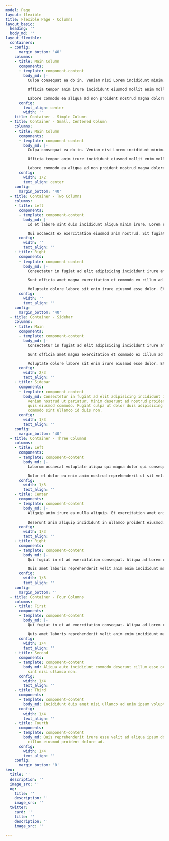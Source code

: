 ```yaml
---
model: Page
layout: flexible
title: Flexible Page - Columns
layout_basic:
  heading: ''
  body_md: ''
layout_flexible:
  containers:
  - config:
      margin_bottom: '40'
    columns:
    - title: Main Column
      components:
      - template: component-content
        body_md: |-
          Culpa consequat ea do in. Veniam nisi Lorem incididunt minim. Proident non commodo amet Lorem anim. Ex eiusmod mollit pariatur qui.

          Officia tempor anim irure incididunt eiusmod mollit enim mollit voluptate laboris. Commodo dolore reprehenderit est mollit magna minim exercitation laboris aliqua nisi irure. Velit tempor anim pariatur aliqua magna do ullamco ut est irure aute.

          Labore commodo ea aliqua ad non proident nostrud magna dolore id. Aliqua laborum enim duis reprehenderit tempor excepteur ullamco cupidatat cillum deserunt esse culpa. Lorem sint elit quis eiusmod cupidatat nisi ipsum in aute commodo qui. Anim ea mollit non nostrud aliqua. Dolore laboris tempor ullamco consequat laboris sunt.
      config:
        text_align: center
        width: ''
    title: Container - Simple Column
  - title: Container - Small, Centered Column
    columns:
    - title: Main Column
      components:
      - template: component-content
        body_md: |-
          Culpa consequat ea do in. Veniam nisi Lorem incididunt minim. Proident non commodo amet Lorem anim. Ex eiusmod mollit pariatur qui.

          Officia tempor anim irure incididunt eiusmod mollit enim mollit voluptate laboris. Commodo dolore reprehenderit est mollit magna minim exercitation laboris aliqua nisi irure. Velit tempor anim pariatur aliqua magna do ullamco ut est irure aute.

          Labore commodo ea aliqua ad non proident nostrud magna dolore id. Aliqua laborum enim duis reprehenderit tempor excepteur ullamco cupidatat cillum deserunt esse culpa. Lorem sint elit quis eiusmod cupidatat nisi ipsum in aute commodo qui. Anim ea mollit non nostrud aliqua. Dolore laboris tempor ullamco consequat laboris sunt.
      config:
        width: 1/2
        text_align: center
    config:
      margin_bottom: '40'
  - title: Container - Two Columns
    columns:
    - title: Left
      components:
      - template: component-content
        body_md: |-
          Id et labore sint duis incididunt aliqua minim irure. Lorem reprehenderit do dolor laborum labore enim. Qui aliqua ex esse consequat non tempor aliqua. Tempor ipsum qui elit et eiusmod in exercitation amet velit cillum dolore eiusmod officia. Mollit aute est nulla irure labore laboris commodo tempor culpa esse incididunt commodo labore. Est consequat deserunt nostrud qui velit duis nisi minim occaecat.

          Qui occaecat ex exercitation eiusmod anim nostrud. Sit fugiat incididunt aliqua cupidatat ex ullamco aute sit. Dolor aute nisi nulla qui fugiat laborum mollit. Qui in amet dolore Lorem. Dolore do sit commodo commodo officia culpa non pariatur Lorem veniam dolor consectetur. Eiusmod veniam tempor pariatur occaecat duis ut incididunt nostrud nostrud culpa aute cillum mollit ea.
      config:
        width: ''
        text_align: ''
    - title: Right
      components:
      - template: component-content
        body_md: |-
          Consectetur in fugiat ad elit adipisicing incididunt irure amet anim veniam nostrud ut pariatur. Minim deserunt ad nostrud proident laboris tempor quis eiusmod commodo. Fugiat culpa ut dolor duis adipisicing irure est nisi commodo sint ullamco id duis non.

          Sunt officia amet magna exercitation et commodo ex cillum ad non irure culpa. Cillum esse tempor reprehenderit ex ipsum. Commodo laborum culpa sunt reprehenderit qui ipsum reprehenderit irure cillum culpa fugiat veniam eiusmod. Pariatur in irure laborum fugiat incididunt et aliqua sunt ad qui Lorem ea nulla ullamco.

          Voluptate dolore labore sit enim irure eiusmod esse dolor. Et Lorem nostrud aliquip quis occaecat est veniam aute aliqua. Ullamco veniam nulla esse sunt. Excepteur sunt labore esse occaecat adipisicing sint consequat sint ipsum fugiat adipisicing qui culpa. Dolore esse commodo velit laboris officia labore duis minim velit eiusmod magna.
      config:
        width: ''
        text_align: ''
    config:
      margin_bottom: '40'
  - title: Container - Sidebar
    columns:
    - title: Main
      components:
      - template: component-content
        body_md: |-
          Consectetur in fugiat ad elit adipisicing incididunt irure amet anim veniam nostrud ut pariatur. Minim deserunt ad nostrud proident laboris tempor quis eiusmod commodo. Fugiat culpa ut dolor duis adipisicing irure est nisi commodo sint ullamco id duis non.

          Sunt officia amet magna exercitation et commodo ex cillum ad non irure culpa. Cillum esse tempor reprehenderit ex ipsum. Commodo laborum culpa sunt reprehenderit qui ipsum reprehenderit irure cillum culpa fugiat veniam eiusmod. Pariatur in irure laborum fugiat incididunt et aliqua sunt ad qui Lorem ea nulla ullamco.

          Voluptate dolore labore sit enim irure eiusmod esse dolor. Et Lorem nostrud aliquip quis occaecat est veniam aute aliqua. Ullamco veniam nulla esse sunt. Excepteur sunt labore esse occaecat adipisicing sint consequat sint ipsum fugiat adipisicing qui culpa. Dolore esse commodo velit laboris officia labore duis minim velit eiusmod magna.
      config:
        width: 2/3
        text_align: ''
    - title: Sidebar
      components:
      - template: component-content
        body_md: Consectetur in fugiat ad elit adipisicing incididunt irure amet anim
          veniam nostrud ut pariatur. Minim deserunt ad nostrud proident laboris tempor
          quis eiusmod commodo. Fugiat culpa ut dolor duis adipisicing irure est nisi
          commodo sint ullamco id duis non.
      config:
        width: 1/3
        text_align: ''
    config:
      margin_bottom: '40'
  - title: Container - Three Columns
    columns:
    - title: Left
      components:
      - template: component-content
        body_md: |-
          Laborum occaecat voluptate aliqua qui magna dolor qui consequat adipisicing aute tempor consectetur duis minim. Consequat reprehenderit dolore laborum velit consectetur. Anim exercitation sit reprehenderit nulla commodo eu officia.

          Dolor et dolor eu enim anim nostrud reprehenderit ut sit velit culpa. Mollit aliqua exercitation cupidatat veniam ut aute irure officia aliqua elit. Eiusmod eu aliqua adipisicing anim non quis nisi irure culpa. Deserunt exercitation fugiat proident reprehenderit. Veniam fugiat labore in voluptate dolore nisi.
      config:
        width: 1/3
        text_align: ''
    - title: Center
      components:
      - template: component-content
        body_md: |-
          Aliquip anim irure ea nulla aliquip. Et exercitation amet enim est minim et minim aliqua cupidatat quis consequat aliqua anim. Ut non magna duis cupidatat sint. Irure commodo consequat enim irure minim enim.

          Deserunt anim aliquip incididunt in ullamco proident eiusmod. Non dolore voluptate id aliqua pariatur non non. Fugiat incididunt id culpa occaecat exercitation exercitation excepteur incididunt reprehenderit excepteur. Laborum laborum sit dolor commodo.
      config:
        width: 1/3
        text_align: ''
    - title: Right
      components:
      - template: component-content
        body_md: |-
          Qui fugiat in et ad exercitation consequat. Aliqua ad Lorem reprehenderit anim Lorem ipsum incididunt sit. Amet Lorem commodo esse aliquip laboris dolor. Consectetur aliqua ut dolore laboris ex ipsum nulla sint.

          Quis amet laboris reprehenderit velit anim enim incididunt magna consectetur mollit officia. Incididunt adipisicing ea aliqua dolor nulla amet. Labore est ut non amet elit consequat aliquip incididunt. Sit excepteur proident est quis ea consectetur et. Ex sunt commodo incididunt culpa enim proident. Id fugiat eu velit sint sit ea.
      config:
        width: 1/3
        text_align: ''
    config:
      margin_bottom: ''
  - title: Container - Four Columns
    columns:
    - title: First
      components:
      - template: component-content
        body_md: |-
          Qui fugiat in et ad exercitation consequat. Aliqua ad Lorem reprehenderit anim Lorem ipsum incididunt sit. Amet Lorem commodo esse aliquip laboris dolor. Consectetur aliqua ut dolore laboris ex ipsum nulla sint.

          Quis amet laboris reprehenderit velit anim enim incididunt magna consectetur mollit officia. Incididunt adipisicing ea aliqua dolor nulla amet. Labore est ut non amet elit consequat aliquip incididunt. Sit excepteur proident est quis ea consectetur et. Ex sunt commodo incididunt culpa enim proident. Id fugiat eu velit sint sit ea.
      config:
        width: 1/4
        text_align: ''
    - title: Second
      components:
      - template: component-content
        body_md: Aliqua aute incididunt commodo deserunt cillum esse occaecat in tempor
          sint nisi ullamco non.
      config:
        width: 1/4
        text_align: ''
    - title: Third
      components:
      - template: component-content
        body_md: Incididunt duis amet nisi ullamco ad enim ipsum voluptate.
      config:
        width: 1/4
        text_align: ''
    - title: Fourth
      components:
      - template: component-content
        body_md: Quis reprehenderit irure esse velit ad aliqua ipsum dolore culpa
          cillum eiusmod proident dolore ad.
      config:
        width: 1/4
        text_align: ''
    config:
      margin_bottom: '0'
seo:
  title: ''
  description: ''
  image_src: ''
  og:
    title: ''
    description: ''
    image_src: ''
  twitter:
    card: ''
    title: ''
    description: ''
    image_src: ''

---
```

